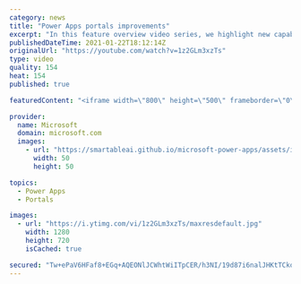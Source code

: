 ```yaml
---
category: news
title: "Power Apps portals improvements"
excerpt: "In this feature overview video series, we highlight new capabilities included in the latest update to Microsoft Power Apps.  Power Apps portals improvements bring new capabilities for makers and developers by providing a new identity management configuration experience with enhanced functionality to"
publishedDateTime: 2021-01-22T18:12:14Z
originalUrl: "https://youtube.com/watch?v=1z2GLm3xzTs"
type: video
quality: 154
heat: 154
published: true

featuredContent: "<iframe width=\"800\" height=\"500\" frameborder=\"0\" src=\"https://www.youtube.com/embed/1z2GLm3xzTs\" allow=\"accelerometer; autoplay; encrypted-media; gyroscope; picture-in-picture\" allowfullscreen></iframe>"

provider:
  name: Microsoft
  domain: microsoft.com
  images:
    - url: "https://smartableai.github.io/microsoft-power-apps/assets/images/organizations/microsoft.com-50x50.jpg"
      width: 50
      height: 50

topics:
  - Power Apps
  - Portals

images:
  - url: "https://i.ytimg.com/vi/1z2GLm3xzTs/maxresdefault.jpg"
    width: 1280
    height: 720
    isCached: true

secured: "Tw+ePaV6HFaf8+EGq+AQEONlJCWhtWiITpCER/h3NI/19d87i6nalJHKtTCkqwYZ4XjiqRfOCIxjkK/kJJCfWPobfj+72TByhHHNW/LXarxsnz1xonKdZNTMqou6WDj5RMDac7/WwikRcr+zK0zjjjKZKavStK8C9NxyNCYhf/XFuWVT/HuD6VuAVYyMKDhmic3c/pZU2WzS3h3TZclE3HuuUE4+iBmpSzHmFLrzqmmIzBe6i+bu+95lHXZuOKeRroMNgYdGOIPIilC6pvtpLv0F622M76JSoxmswYHrLQc29E7NgZZKXGk2KtdZ7SDBqWCoryiEOozROd8RufrPU+f6RlSQuc+mkcszfYVhPwdzxnn0uaqDJtHQkTCqqVDYUSgazlowA3Nf8rLRwLEOKqhUKL8TAL422D3QYkLbcrz2i1zPJ7Tr2LFLEmnEqmoc;VeDeS0mF2b8UsBtMbQdauA=="
---
```


